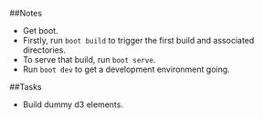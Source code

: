##Notes

- Get boot.
- Firstly, run `boot build` to trigger the first build and associated directories.
- To serve that build, run `boot serve`.
- Run `boot dev` to get a development environment going.

##Tasks

- Build dummy d3 elements.